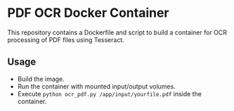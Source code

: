 # PDF OCR Docker Container

This repository contains a Dockerfile and script to build a container for OCR processing of PDF files using Tesseract.

## Usage
- Build the image.
- Run the container with mounted input/output volumes.
- Execute `python ocr_pdf.py /app/input/yourfile.pdf` inside the container.